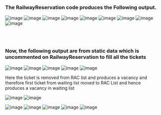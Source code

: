 
### The RailwayReservation code produces the Following output.

![image](./Outputs/Screenshot1.png)
![image](./Outputs/Screenshot2.png)
![image](./Outputs/Screenshot3.png)
![image](./Outputs/Screenshot4.png)
![image](./Outputs/Screenshot5.png)
![image](./Outputs/Screenshot6.png)
![image](./Outputs/Screenshot7.png)
![image](./Outputs/Screenshot8.png)
![image](./Outputs/Screenshot9.png)

<br>
<br>

### Now, the following output are from static data which is uncommented on RailwayReservation to fill all the tickets
![image](./Outputs/Screenshot10.png)
![image](./Outputs/Screenshot11.png)
![image](./Outputs/Screenshot12.png)
![image](./Outputs/Screenshot13.png)
![image](./Outputs/Screenshot14.png)

Here the ticket is removed from RAC list and produces a vacancy and therefore first ticket from waiting list moved to RAC List and hence produces a vacancy in waiting list
<br>

![image](./Outputs/Screenshot15.png)
![image](./Outputs/Screenshot16.png)

![image](./Outputs/Screenshot17.png)
![image](./Outputs/Screenshot18.png)
![image](./Outputs/Screenshot19.png)
![image](./Outputs/Screenshot20.png)
![image](./Outputs/Screenshot21.png)

